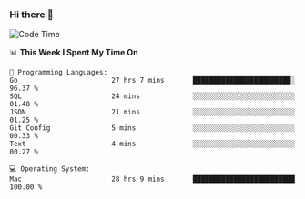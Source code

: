 ### Hi there 👋

<!--
**CrazyCollin/crazycollin** is a ✨ _special_ ✨ repository because its `README.md` (this file) appears on your GitHub profile.

Here are some ideas to get you started:

- 🔭 I’m currently working on ...
- 🌱 I’m currently learning ...
- 👯 I’m looking to collaborate on ...
- 🤔 I’m looking for help with ...
- 💬 Ask me about ...
- 📫 How to reach me: ...
- 😄 Pronouns: ...
- ⚡ Fun fact: ...
-->

<!--START_SECTION:waka-->
![Code Time](http://img.shields.io/badge/Code%20Time-3%2C419%20hrs%2050%20mins-blue)

📊 **This Week I Spent My Time On** 

```text
💬 Programming Languages: 
Go                       27 hrs 7 mins       ████████████████████████░   96.37 % 
SQL                      24 mins             ░░░░░░░░░░░░░░░░░░░░░░░░░   01.48 % 
JSON                     21 mins             ░░░░░░░░░░░░░░░░░░░░░░░░░   01.25 % 
Git Config               5 mins              ░░░░░░░░░░░░░░░░░░░░░░░░░   00.33 % 
Text                     4 mins              ░░░░░░░░░░░░░░░░░░░░░░░░░   00.27 % 

💻 Operating System: 
Mac                      28 hrs 9 mins       █████████████████████████   100.00 % 
```


<!--END_SECTION:waka-->
